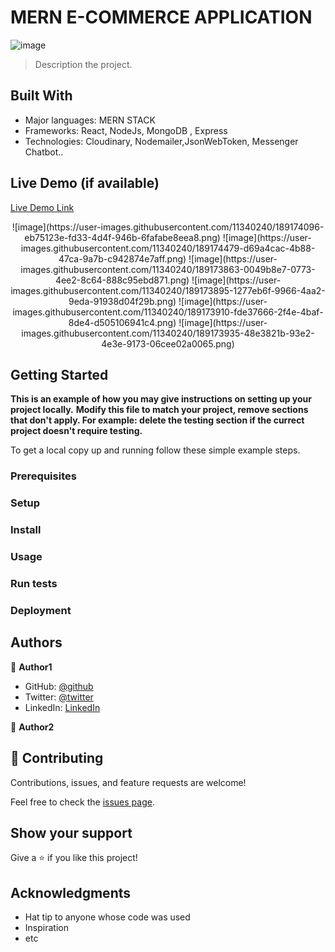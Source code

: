 

#  MERN E-COMMERCE APPLICATION
![image](https://user-images.githubusercontent.com/11340240/189173785-ab42de18-1c5c-4034-a2fe-b9e6e482d478.png)


> Description the project.


## Built With

- Major languages: MERN STACK
- Frameworks: React, NodeJs, MongoDB , Express
- Technologies: Cloudinary, Nodemailer,JsonWebToken, Messenger Chatbot..

## Live Demo (if available)

[Live Demo Link](https://ibn-sina-app.herokuapp.com/) <br>
<p align="center">
![image](https://user-images.githubusercontent.com/11340240/189174096-eb75123e-fd33-4d4f-946b-6fafabe8eea8.png)
![image](https://user-images.githubusercontent.com/11340240/189174479-d69a4cac-4b88-47ca-9a7b-c942874e7aff.png)
![image](https://user-images.githubusercontent.com/11340240/189173863-0049b8e7-0773-4ee2-8c64-888c95ebd871.png)
![image](https://user-images.githubusercontent.com/11340240/189173895-1277eb6f-9966-4aa2-9eda-91938d04f29b.png)
![image](https://user-images.githubusercontent.com/11340240/189173910-fde37666-2f4e-4baf-8de4-d505106941c4.png)
![image](https://user-images.githubusercontent.com/11340240/189173935-48e3821b-93e2-4e3e-9173-06cee02a0065.png)
</p>

## Getting Started

**This is an example of how you may give instructions on setting up your project locally.**
**Modify this file to match your project, remove sections that don't apply. For example: delete the testing section if the currect project doesn't require testing.**


To get a local copy up and running follow these simple example steps.

### Prerequisites

### Setup

### Install

### Usage

### Run tests

### Deployment



## Authors

👤 **Author1**


- GitHub: [@github](https://github.com/zied2112)
- Twitter: [@twitter](https://twitter.com/AmorZied1996)
- LinkedIn: [LinkedIn](https://www.linkedin.com/in/zied-ben-amor-924908149/)


👤 **Author2**


## 🤝 Contributing

Contributions, issues, and feature requests are welcome!

Feel free to check the [issues page](../../issues/).

## Show your support

Give a ⭐️ if you like this project!

## Acknowledgments

- Hat tip to anyone whose code was used
- Inspiration
- etc

